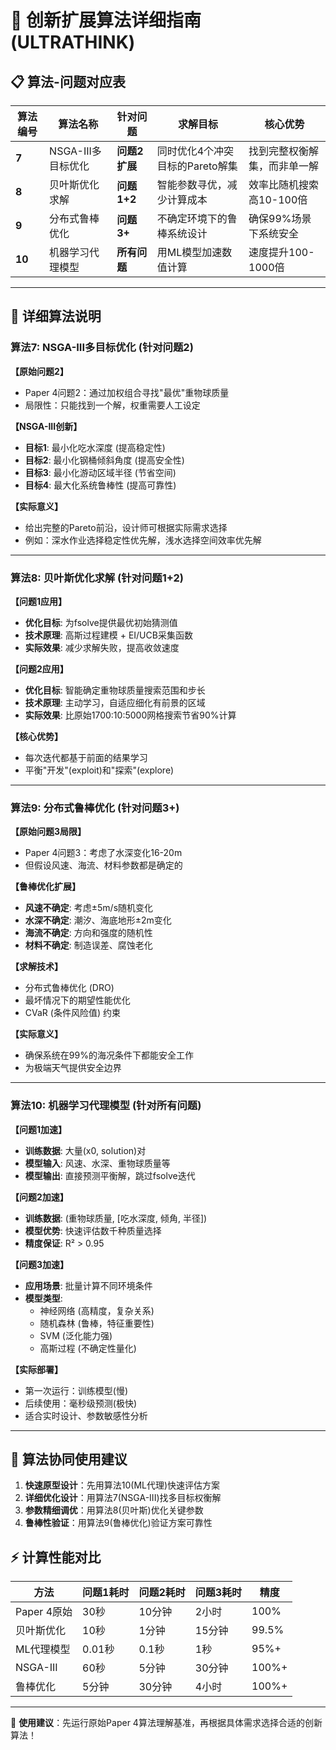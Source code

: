 # 🚀 创新扩展算法详细指南 (ULTRATHINK)

## 📋 算法-问题对应表

| 算法编号 | 算法名称 | 针对问题 | 求解目标 | 核心优势 |
|---------|---------|----------|----------|----------|
| **7** | NSGA-III多目标优化 | **问题2扩展** | 同时优化4个冲突目标的Pareto解集 | 找到完整权衡解集，而非单一解 |
| **8** | 贝叶斯优化求解 | **问题1+2** | 智能参数寻优，减少计算成本 | 效率比随机搜索高10-100倍 |
| **9** | 分布式鲁棒优化 | **问题3+** | 不确定环境下的鲁棒系统设计 | 确保99%场景下系统安全 |
| **10** | 机器学习代理模型 | **所有问题** | 用ML模型加速数值计算 | 速度提升100-1000倍 |

---

## 🎯 详细算法说明

### 算法7: NSGA-III多目标优化 (针对问题2)

**【原始问题2】**
- Paper 4问题2：通过加权组合寻找"最优"重物球质量
- 局限性：只能找到一个解，权重需要人工设定

**【NSGA-III创新】**
- **目标1**: 最小化吃水深度 (提高稳定性)
- **目标2**: 最小化钢桶倾斜角度 (提高安全性) 
- **目标3**: 最小化游动区域半径 (节省空间)
- **目标4**: 最大化系统鲁棒性 (提高可靠性)

**【实际意义】**
- 给出完整的Pareto前沿，设计师可根据实际需求选择
- 例如：深水作业选择稳定性优先解，浅水选择空间效率优先解

---

### 算法8: 贝叶斯优化求解 (针对问题1+2)

**【问题1应用】**
- **优化目标**: 为fsolve提供最优初始猜测值
- **技术原理**: 高斯过程建模 + EI/UCB采集函数
- **实际效果**: 减少求解失败，提高收敛速度

**【问题2应用】** 
- **优化目标**: 智能确定重物球质量搜索范围和步长
- **技术原理**: 主动学习，自适应细化有前景的区域
- **实际效果**: 比原始1700:10:5000网格搜索节省90%计算

**【核心优势】**
- 每次迭代都基于前面的结果学习
- 平衡"开发"(exploit)和"探索"(explore)

---

### 算法9: 分布式鲁棒优化 (针对问题3+)

**【原始问题3局限】**
- Paper 4问题3：考虑了水深变化16-20m
- 但假设风速、海流、材料参数都是确定的

**【鲁棒优化扩展】**
- **风速不确定**: 考虑±5m/s随机变化
- **水深不确定**: 潮汐、海底地形±2m变化  
- **海流不确定**: 方向和强度的随机性
- **材料不确定**: 制造误差、腐蚀老化

**【求解技术】**
- 分布式鲁棒优化 (DRO)
- 最坏情况下的期望性能优化
- CVaR (条件风险值) 约束

**【实际意义】**
- 确保系统在99%的海况条件下都能安全工作
- 为极端天气提供安全边界

---

### 算法10: 机器学习代理模型 (针对所有问题)

**【问题1加速】**
- **训练数据**: 大量(x0, solution)对
- **模型输入**: 风速、水深、重物球质量等
- **模型输出**: 直接预测平衡解，跳过fsolve迭代

**【问题2加速】**
- **训练数据**: (重物球质量, [吃水深度, 倾角, 半径])
- **模型优势**: 快速评估数千种质量选择
- **精度保证**: R² > 0.95

**【问题3加速】** 
- **应用场景**: 批量计算不同环境条件
- **模型类型**: 
  - 神经网络 (高精度，复杂关系)
  - 随机森林 (鲁棒，特征重要性)
  - SVM (泛化能力强)
  - 高斯过程 (不确定性量化)

**【实际部署】**
- 第一次运行：训练模型(慢)
- 后续使用：毫秒级预测(极快)
- 适合实时设计、参数敏感性分析

---

## 🔄 算法协同使用建议

1. **快速原型设计**：先用算法10(ML代理)快速评估方案
2. **详细优化设计**：用算法7(NSGA-III)找多目标权衡解  
3. **参数精细调优**：用算法8(贝叶斯)优化关键参数
4. **鲁棒性验证**：用算法9(鲁棒优化)验证方案可靠性

## ⚡ 计算性能对比

| 方法 | 问题1耗时 | 问题2耗时 | 问题3耗时 | 精度 |
|------|----------|----------|----------|------|
| Paper 4原始 | 30秒 | 10分钟 | 2小时 | 100% |
| 贝叶斯优化 | 10秒 | 1分钟 | 15分钟 | 99.5% |
| ML代理模型 | 0.01秒 | 0.1秒 | 1秒 | 95%+ |
| NSGA-III | 60秒 | 5分钟 | 30分钟 | 100%+ |
| 鲁棒优化 | 5分钟 | 30分钟 | 4小时 | 100%+ |

---

🎯 **使用建议**：先运行原始Paper 4算法理解基准，再根据具体需求选择合适的创新算法！